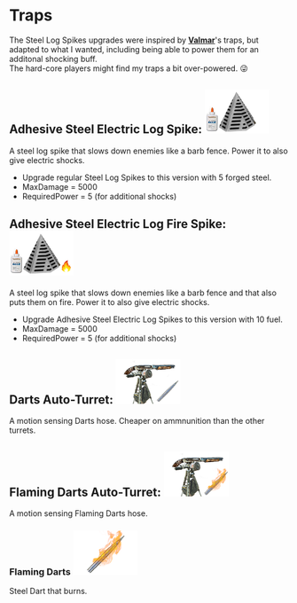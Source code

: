 <!--Read this in github to have all the visuals and formatting: https://github.com/manux32/7dtdSdxMods/tree/master/Manux_Traps-->
# Traps

The Steel Log Spikes upgrades were inspired by [**Valmar**](https://7daystodie.com/forums/showthread.php?32219-Valmar-s-Mod-Collection)'s traps, but adapted to what I wanted, including being able to power them for an additonal shocking buff.  
The hard-core players might find my traps a bit over-powered. :stuck_out_tongue_winking_eye:

## Adhesive Steel Electric Log Spike: ![taess](Icons/trapAdhesiveElectricSteelSpike.png)
A steel log spike that slows down enemies like a barb fence. Power it to also give electric shocks.
- Upgrade regular Steel Log Spikes to this version with 5 forged steel.
- MaxDamage = 5000
- RequiredPower = 5 (for additional shocks)

## Adhesive Steel Electric Log Fire Spike: ![taesfs](Icons/trapAdhesiveElectricSteelFireSpike.png)
A steel log spike that slows down enemies like a barb fence and that also puts them on fire. Power it to also give electric shocks.
- Upgrade Adhesive Steel Electric Log Spikes to this version with 10 fuel.
- MaxDamage = 5000
- RequiredPower = 5 (for additional shocks)

## Darts Auto-Turret: ![dat](Icons/trapDartAutoTurret.png)
A motion sensing Darts hose. Cheaper on ammnunition than the other turrets.

## Flaming Darts Auto-Turret: ![fdat](Icons/trapFlamingDartAutoTurret.png)
A motion sensing Flaming Darts hose.

### Flaming Darts ![fd](Icons/flamingDart.png)
Steel Dart that burns.
